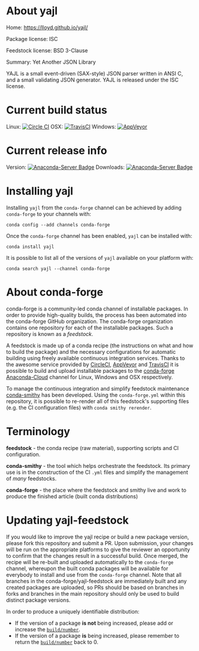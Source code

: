 About yajl
==========

Home: https://lloyd.github.io/yajl/

Package license: ISC

Feedstock license: BSD 3-Clause

Summary: Yet Another JSON Library

YAJL is a small event-driven (SAX-style) JSON parser written in ANSI C, and
a small validating JSON generator. YAJL is released under the ISC license.


Current build status
====================

Linux: [![Circle CI](https://circleci.com/gh/conda-forge/yajl-feedstock.svg?style=shield)](https://circleci.com/gh/conda-forge/yajl-feedstock)
OSX: [![TravisCI](https://travis-ci.org/conda-forge/yajl-feedstock.svg?branch=master)](https://travis-ci.org/conda-forge/yajl-feedstock)
Windows: [![AppVeyor](https://ci.appveyor.com/api/projects/status/github/conda-forge/yajl-feedstock?svg=True)](https://ci.appveyor.com/project/conda-forge/yajl-feedstock/branch/master)

Current release info
====================
Version: [![Anaconda-Server Badge](https://anaconda.org/conda-forge/yajl/badges/version.svg)](https://anaconda.org/conda-forge/yajl)
Downloads: [![Anaconda-Server Badge](https://anaconda.org/conda-forge/yajl/badges/downloads.svg)](https://anaconda.org/conda-forge/yajl)

Installing yajl
===============

Installing `yajl` from the `conda-forge` channel can be achieved by adding `conda-forge` to your channels with:

```
conda config --add channels conda-forge
```

Once the `conda-forge` channel has been enabled, `yajl` can be installed with:

```
conda install yajl
```

It is possible to list all of the versions of `yajl` available on your platform with:

```
conda search yajl --channel conda-forge
```


About conda-forge
=================

conda-forge is a community-led conda channel of installable packages.
In order to provide high-quality builds, the process has been automated into the
conda-forge GitHub organization. The conda-forge organization contains one repository
for each of the installable packages. Such a repository is known as a *feedstock*.

A feedstock is made up of a conda recipe (the instructions on what and how to build
the package) and the necessary configurations for automatic building using freely
available continuous integration services. Thanks to the awesome service provided by
[CircleCI](https://circleci.com/), [AppVeyor](http://www.appveyor.com/)
and [TravisCI](https://travis-ci.org/) it is possible to build and upload installable
packages to the [conda-forge](https://anaconda.org/conda-forge)
[Anaconda-Cloud](http://docs.anaconda.org/) channel for Linux, Windows and OSX respectively.

To manage the continuous integration and simplify feedstock maintenance
[conda-smithy](http://github.com/conda-forge/conda-smithy) has been developed.
Using the ``conda-forge.yml`` within this repository, it is possible to re-render all of
this feedstock's supporting files (e.g. the CI configuration files) with ``conda smithy rerender``.


Terminology
===========

**feedstock** - the conda recipe (raw material), supporting scripts and CI configuration.

**conda-smithy** - the tool which helps orchestrate the feedstock.
                   Its primary use is in the construction of the CI ``.yml`` files
                   and simplify the management of *many* feedstocks.

**conda-forge** - the place where the feedstock and smithy live and work to
                  produce the finished article (built conda distributions)


Updating yajl-feedstock
=======================

If you would like to improve the yajl recipe or build a new
package version, please fork this repository and submit a PR. Upon submission,
your changes will be run on the appropriate platforms to give the reviewer an
opportunity to confirm that the changes result in a successful build. Once
merged, the recipe will be re-built and uploaded automatically to the
`conda-forge` channel, whereupon the built conda packages will be available for
everybody to install and use from the `conda-forge` channel.
Note that all branches in the conda-forge/yajl-feedstock are
immediately built and any created packages are uploaded, so PRs should be based
on branches in forks and branches in the main repository should only be used to
build distinct package versions.

In order to produce a uniquely identifiable distribution:
 * If the version of a package **is not** being increased, please add or increase
   the [``build/number``](http://conda.pydata.org/docs/building/meta-yaml.html#build-number-and-string).
 * If the version of a package **is** being increased, please remember to return
   the [``build/number``](http://conda.pydata.org/docs/building/meta-yaml.html#build-number-and-string)
   back to 0.
